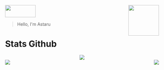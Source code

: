 <img src="https://github.com/NekiroKankou/ZishoAstaruID/blob/7fe98d1514458438ce5feada4c1ee49674e0dbb0/assets/images%20(75).jpeg" height="40" width="100">

<img align="right" width="100" height="100" src="https://avatars.githubusercontent.com/NekiroKankou">

> Hello, I'm Astaru

# Stats Github
<div align="center"><img src="https://github-profile-trophy.vercel.app/?username=NekiroKankou&theme=dracula&count_private=true"></div>
<img align="right" src="https://github-readme-stats.vercel.app/api/top-langs/?username=NekiroKankou&theme=tokyonight&hide=batchfile&langs_count=10">
<img align="center" src="https://github-readme-stats.vercel.app/api?username=NekiroKankou&bg_color=30,000428,004e92&title_color=fff&text_color=fff">
